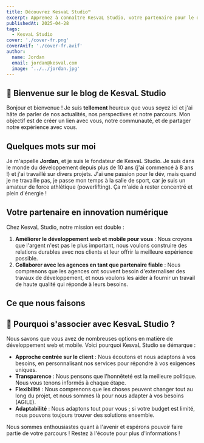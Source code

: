 ```yaml
---
title: Découvrez KesvaL Studio™
excerpt: Apprenez à connaître KesvaL Studio, votre partenaire pour le développement web et mobile innovant.
publishedAt: 2025-04-28
tags:
  - KesvaL Studio
cover: './cover-fr.png'
coverAvif: './cover-fr.avif'
author:
  name: Jordan
  email: jordan@kesval.com
  image: '../../jordan.jpg'
---
```


<script>
  import Sparkles from "$lib/components/base/Sparkles.svelte";
  import TeamProfileCard from "$lib/components/base/TeamProfileCard.svelte";
  import ServicesGrid from '$lib/components/base/ServicesGrid.svelte';
  import { team } from '$lib/utils/config';
  import { Button } from "$lib/components/ui/button";
  import { localizeHref } from '$paraglide/runtime';
</script>

## 👋 Bienvenue sur le blog de KesvaL Studio

Bonjour et bienvenue ! Je suis **tellement** heureux que vous soyez ici et j'ai hâte de parler de nos actualités, nos perspectives et notre parcours. Mon objectif est de créer un lien avec vous, notre communauté, et de partager notre <Sparkles size={10}>expérience</Sparkles> avec vous.

## Quelques mots sur moi

<div class="my-8">
  <TeamProfileCard member={team.jordan} />
</div>

Je m'appelle **Jordan**, et je suis le fondateur de KesvaL Studio. Je suis dans le monde du développement depuis plus de 10 ans (j'ai commencé à 8 ans !) et j'ai travaillé sur divers projets. J'ai une passion pour le dév, mais quand je ne travaille pas, je passe mon temps à la salle de sport, car je suis un amateur de force athlétique (powerlifting). Ça m'aide à rester concentré et plein d'énergie !

## Votre partenaire en innovation numérique

Chez KesvaL Studio, notre mission est double :

1. **Améliorer le développement web et mobile pour vous** : Nous croyons que l'argent n'est pas le plus important, nous voulons construire des relations durables avec nos clients et leur offrir la meilleure expérience possible.
2. **Collaborer avec les agences en tant que partenaire fiable** : Nous comprenons que les agences ont souvent besoin d'externaliser des travaux de développement, et nous voulons les aider à fournir un travail de haute qualité qui réponde à leurs besoins.

## Ce que nous faisons

<ServicesGrid />

## 🤝 Pourquoi s'associer avec KesvaL Studio ?

Nous savons que vous avez de nombreuses options en matière de développement web et mobile. Voici pourquoi KesvaL Studio se démarque :

- **Approche centrée sur le client** : Nous écoutons et nous adaptons à vos besoins, en personnalisant nos services pour répondre à vos exigences uniques.
- **Transparence** : Nous pensons que l'honnêteté est la meilleure politique. Nous vous tenons informés à chaque étape.
- **Flexibilité** : Nous comprenons que les choses peuvent changer tout au long du projet, et nous sommes là pour nous adapter à vos besoins (AGILE).
- **Adaptabilité** : Nous adaptons tout pour vous ; si votre budget est limité, nous pouvons toujours trouver des solutions ensemble.

Nous sommes enthousiastes quant à l'avenir et espérons pouvoir faire partie de votre parcours ! Restez à l'écoute pour plus d'informations !
